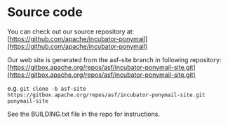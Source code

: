 # Source code

You can check out our source repository at:
[https://github.com/apache/incubator-ponymail](https://github.com/apache/incubator-ponymail)


Our web site is generated from the asf-site branch in following repository: 
[https://gitbox.apache.org/repos/asf/incubator-ponymail-site.git](https://gitbox.apache.org/repos/asf/incubator-ponymail-site.git)

e.g. `git clone -b asf-site https://gitbox.apache.org/repos/asf/incubator-ponymail-site.git ponymail-site`

See the BUILDING.txt file in the repo for instructions.
